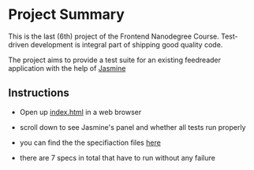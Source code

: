 # Project Summary

This is the last (6th) project of the Frontend Nanodegree Course. Test-driven development is integral part of shipping good quality code.


The project aims to provide a test suite for an existing feedreader application with the help of [Jasmine](http://jasmine.github.io)

## Instructions 

- Open up [index.html](index.html) in a web browser

- scroll down to see Jasmine's panel and whether all tests run properly

- you can find the the specifiaction files [here](../jasmine/spec/feedreader.js)

- there are 7 specs in total that have to run without any failure









